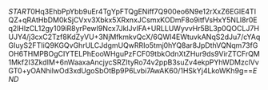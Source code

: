 $START$0Hq3EhbPpYbb9uEr4TgYpFTQgENiff7Q900eo6N9e12rXxZ6EGlE4TIQZ+qRAtHbDM0kSjCVxv3Xbkx5XRxnxJCsmxKODmF8o9itfVsHxY5NLl8r0Eq2lHlzCL12gy109iR8yrPewI9Ncx7JklJvIFA+URLLUWyvvHr5BL3p0QOCLJ7HUJY4/j3cxC2Tzf8KdZyVU+3NjMfkmkvQcX/6QWI4EWtuvkANqS2dJu7/cYAqGIuyS2FTIiQ9KGQvGhrULCJdgmUQwRRIo5tmj0hYQ8ar8JpDthVQNqm73fGOH6THMPBOgCIYTELPhEooWHguPzFCF09tbkOdnXtZHur9ds9VirZTCFrQM1Mkf2I3ZkdIM+6nWaaxaAncjycSRZItyRo74v2ppB3suZv4ekpPYhWDMzclVvGT0+yOANhilwOd3xdUgoSbOtBp9P6Lvbi7AwAK60/1HSkYj4LkoWKh9g==$END$